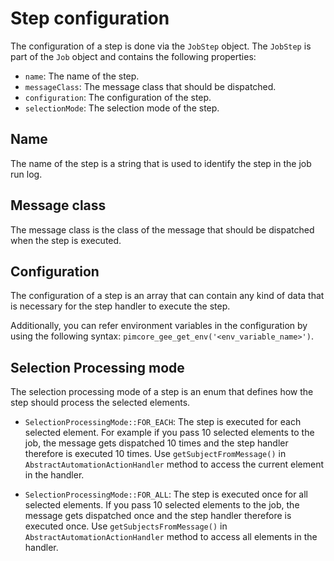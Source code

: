 # Step configuration

The configuration of a step is done via the `JobStep` object. 
The `JobStep` is part of the `Job` object and contains the following properties:

- `name`: The name of the step.
- `messageClass`: The message class that should be dispatched.
- `configuration`: The configuration of the step.
- `selectionMode`: The selection mode of the step.

## Name
The name of the step is a string that is used to identify the step in the job run log.

## Message class
The message class is the class of the message that should be dispatched when the step is executed.

## Configuration
The configuration of a step is an array that can contain any kind of data that is necessary for the step handler to execute the step.

Additionally, you can refer environment variables in the configuration by using the following syntax: `pimcore_gee_get_env('<env_variable_name>')`.

## Selection Processing mode
The selection processing mode of a step is an enum that defines how the step should process the selected elements.

- `SelectionProcessingMode::FOR_EACH`: The step is executed for each selected element.
For example if you pass 10 selected elements to the job, the message gets dispatched 10 times and the step handler therefore is executed 10 times.
Use `getSubjectFromMessage()` in `AbstractAutomationActionHandler` method to access the current element in the handler.

- `SelectionProcessingMode::FOR_ALL`: The step is executed once for all selected elements.
If you pass 10 selected elements to the job, the message gets dispatched once and the step handler therefore is executed once.
Use `getSubjectsFromMessage()` in `AbstractAutomationActionHandler` method to access all elements in the handler.